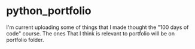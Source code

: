# python_portfolio
 
I'm current uploading some of things that I made thought the "100 days of code" course. The ones That I think is relevant to portfolio will be on portfolio folder.
